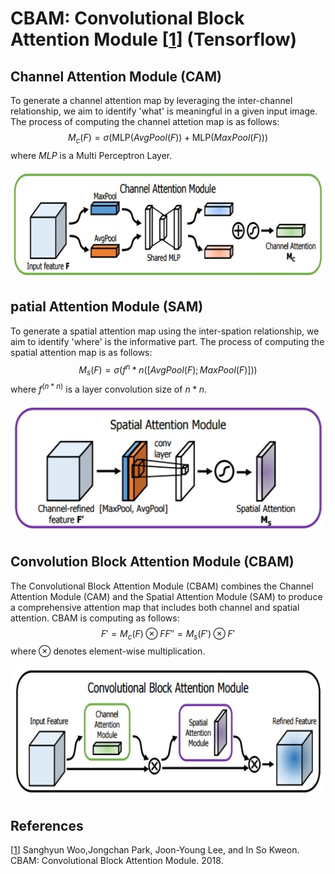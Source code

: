 # CBAM: Convolutional Block Attention Module [[1](https://arxiv.org/abs/1807.06521)] (Tensorflow) 




## Channel Attention Module (CAM)
To generate a channel attention map by leveraging the inter-channel relationship, we aim to identify 'what' is meaningful in a given input image. 
The process of computing the channel attetion map is as follows:
$$M_c(F) = \sigma(\text{MLP}(AvgPool(F)) + \text{MLP}(MaxPool(F)))$$
where $MLP$ is a Multi Perceptron Layer.
<p align="center">
  <img width="696" height="175" src="img/diagrams/cam_diagram.jpg">
</p>

## patial Attention Module (SAM)
To generate a spatial attention map using the inter-spation relationship, we aim to identify 'where' is the informative part.
The process of computing the spatial attention map is as follows:
$$M_s(F) = \sigma(f^n*n([AvgPool(F);MaxPool(F)]))$$
where $f^(n*n)$ is a layer convolution size of $n*n$.
<p align="center">
  <img width="579" height="209" src="img/diagrams/sam_diagram.jpg">
</p>

## Convolution Block Attention Module (CBAM)
The Convolutional Block Attention Module (CBAM) combines the Channel Attention Module (CAM) and the Spatial Attention Module (SAM) to produce a comprehensive attention map that includes both channel and spatial attention.
CBAM is computing as follows:
$$ F' = M_c(F) \otimes F 
    F'' = M_s(F') \otimes F' $$
where $\otimes$ denotes element-wise multiplication.
<p align="center">
  <img width="683" height="212" src="img/diagrams/cbam_diagram.jpg">
</p>


## References
[[1](https://arxiv.org/abs/1807.06521)] Sanghyun Woo,Jongchan Park, Joon-Young Lee, and In So Kweon. CBAM: Convolutional Block Attention Module. 2018.
